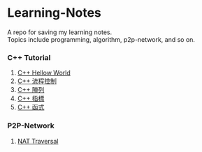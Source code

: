 # Learning-Notes
A repo for saving my learning notes.  
Topics include programming, algorithm, p2p-network, and so on.  

### C++ Tutorial 
1. [C++ Hellow World](./C++-Tutorial/C++-Hello-World.md)  
2. [C++ 流程控制](./C%2B%2B-Tutorial/C%2B%2B-%E6%B5%81%E7%A8%8B%E6%8E%A7%E5%88%B6.md)
3. [C++ 陣列](./C%2B%2B-Tutorial/C%2B%2B-%E9%99%A3%E5%88%97.md)
4. [C++ 指標](./C%2B%2B-Tutorial/C%2B%2B-%E6%8C%87%E6%A8%99.md)
5. [C++ 函式](./C%2B%2B-Tutorial/C%2B%2B-%E5%87%BD%E5%BC%8F.md)

### P2P-Network  
1. [NAT Traversal](./P2P-Network/NAT-Traversal.md)
